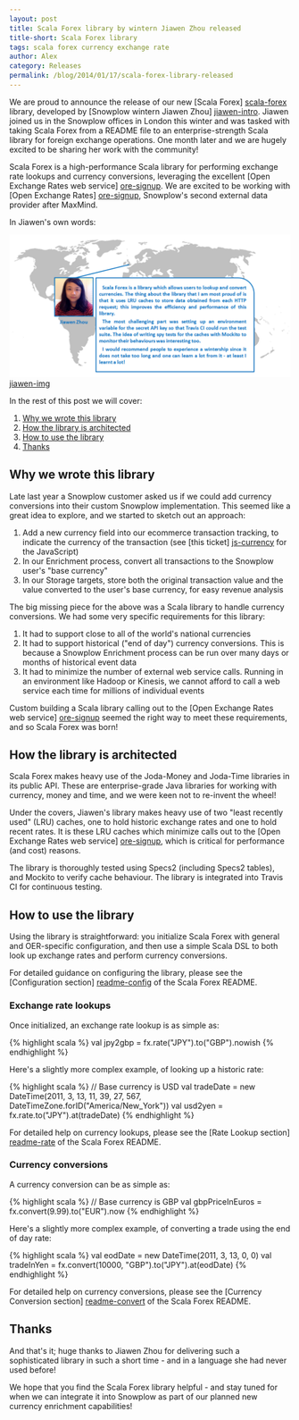 ```yaml
---
layout: post
title: Scala Forex library by wintern Jiawen Zhou released
title-short: Scala Forex library
tags: scala forex currency exchange rate
author: Alex
category: Releases
permalink: /blog/2014/01/17/scala-forex-library-released
---
```


We are proud to announce the release of our new [Scala Forex] [scala-forex] library, developed by [Snowplow wintern Jiawen Zhou] [jiawen-intro]. Jiawen joined us in the Snowplow offices in London this winter and was tasked with taking Scala Forex from a README file to an enterprise-strength Scala library for foreign exchange operations. One month later and we are hugely excited to be sharing her work with the community!

Scala Forex is a high-performance Scala library for performing exchange rate lookups and currency conversions, leveraging the excellent [Open Exchange Rates web service] [ore-signup]. We are excited to be working with [Open Exchange Rates] [ore-signup], Snowplow's second external data provider after MaxMind.

In Jiawen's own words:

![jiawen-img] [jiawen-img]

In the rest of this post we will cover:

1. [Why we wrote this library](/blog/2014/01/17/scala-forex-library-released/#rationale)
2. [How the library is architected](/blog/2014/01/17/scala-forex-library-released/#architecture)
3. [How to use the library](/blog/2014/01/17/scala-forex-library-released/#usage)
4. [Thanks](/blog/2014/01/17/scala-forex-library-released/#thanks)

<!--more-->

<div class="html">
<h2><a name="rationale">Why we wrote this library</a></h2>
</div>

Late last year a Snowplow customer asked us if we could add currency conversions into their custom Snowplow implementation. This seemed like a great idea to explore, and we started to sketch out an approach:

1. Add a new currency field into our ecommerce transaction tracking, to indicate the currency of the transaction (see [this ticket] [js-currency] for the JavaScript)
2. In our Enrichment process, convert all transactions to the Snowplow user's "base currency"
3. In our Storage targets, store both the original transaction value and the value converted to the user's base currency, for easy revenue analysis

The big missing piece for the above was a Scala library to handle currency conversions. We had some very specific requirements for this library:

1. It had to support close to all of the world's national currencies
2. It had to support historical ("end of day") currency conversions. This is because a Snowplow Enrichment process can be run over many days or months of historical event data
3. It had to minimize the number of external web service calls. Running in an environment like Hadoop or Kinesis, we cannot afford to call a web service each time for millions of individual events

Custom building a Scala library calling out to the [Open Exchange Rates web service] [ore-signup] seemed the right way to meet these requirements, and so Scala Forex was born!

<div class="html">
<h2><a name="architecture">How the library is architected</a></h2>
</div>

Scala Forex makes heavy use of the Joda-Money and Joda-Time libraries in its public API. These are enterprise-grade Java libraries for working with currency, money and time, and we were keen not to re-invent the wheel!

Under the covers, Jiawen's library makes heavy use of two "least recently used" (LRU) caches, one to hold historic exchange rates and one to hold recent rates. It is these LRU caches which minimize calls out to the [Open Exchange Rates web service] [ore-signup], which is critical for performance (and cost) reasons.

The library is thoroughly tested using Specs2 (including Specs2 tables), and Mockito to verify cache behaviour. The library is integrated into Travis CI for continuous testing.

<div class="html">
<h2><a name="usage">How to use the library</a></h2>
</div>

Using the library is straightforward: you initialize Scala Forex with general and OER-specific configuration, and then use a simple Scala DSL to both look up exchange rates and perform currency conversions.

For detailed guidance on configuring the library, please see the [Configuration section] [readme-config] of the Scala Forex README.

<div class="html">
<h3>Exchange rate lookups</h3>
</div>

Once initialized, an exchange rate lookup is as simple as:

{% highlight scala %}
val jpy2gbp = fx.rate("JPY").to("GBP").nowish
{% endhighlight %}

Here's a slightly more complex example, of looking up a historic rate:

{% highlight scala %}
// Base currency is USD
val tradeDate = new DateTime(2011, 3, 13, 11, 39, 27, 567, DateTimeZone.forID("America/New_York"))
val usd2yen = fx.rate.to("JPY").at(tradeDate)
{% endhighlight %}

For detailed help on currency lookups, please see the [Rate Lookup section] [readme-rate] of the Scala Forex README.

<div class="html">
<h3>Currency conversions</h3>
</div>

A currency conversion can be as simple as:

{% highlight scala %}
// Base currency is GBP
val gbpPriceInEuros = fx.convert(9.99).to("EUR").now
{% endhighlight %}

Here's a slightly more complex example, of converting a trade using the end of day rate:

{% highlight scala %}
val eodDate = new DateTime(2011, 3, 13, 0, 0)
val tradeInYen = fx.convert(10000, "GBP").to("JPY").at(eodDate)
{% endhighlight %}

For detailed help on currency conversions, please see the [Currency Conversion section] [readme-convert] of the Scala Forex README.

<div class="html">
<h2><a name="thanks">Thanks</a></h2>
</div>

And that's it; huge thanks to Jiawen Zhou for delivering such a sophisticated library in such a short time - and in a language she had never used before!

We hope that you find the Scala Forex library helpful - and stay tuned for when we can integrate it into Snowplow as part of our planned new currency enrichment capabilities!

[scala-forex]: https://github.com/snowplow/scala-forex
[ore-signup]: https://openexchangerates.org/signup?r=snowplow

[jiawen-intro]: /blog/2013/12/20/introducing-our-snowplow-winterns/
[jiawen-img]: /assets/img/blog/2014/01/jiawen-scala-forex.png

[js-currency]: https://github.com/snowplow/snowplow-javascript-tracker/issues/34

[readme-config]: https://github.com/snowplow/scala-forex#22-configuration
[readme-rate]: https://github.com/snowplow/scala-forex#31-rate-lookup
[readme-convert]: https://github.com/snowplow/scala-forex#32-currency-conversion
